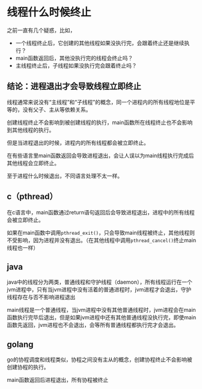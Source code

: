 # 线程什么时候终止


之前一直有几个疑惑，比如，

- 一个线程终止后，它创建的其他线程如果没执行完，会跟着终止还是继续执行？
- main函数返回后，其他没执行完的线程会终止吗？
- 主线程终止后，子线程如果没执行完会跟着终止吗？

## 结论：进程退出才会导致线程立即终止

线程通常来说没有“主线程”和“子线程”的概念，同一个进程内的所有线程地位是平等的，没有父子、主从等依赖关系。

创建线程终止不会影响到被创建线程的执行，main函数所在线程终止也不会影响到其他线程的执行。

但是当进程退出的时候，进程内的所有线程都会被立即终止。

在有些语言里main函数返回会导致进程退出，会让人误以为main线程执行完成后其他线程会立即终止。

至于进程什么时候退出，不同语言处理不太一样。

## c（pthread）

在c语言中，main函数通过return语句返回后会导致进程退出，进程中的所有线程会被立即终止。

如果在main函数中调用`pthread_exit()`，只会导致main线程被终止，其他线程则不受影响，因为进程并没有退出。（在其他线程中调用`pthread_cancel()`终止main线程也一样）

## java

java中的线程分为两类，普通线程和守护线程（daemon），所有线程运行在一个jvm进程中，只有当jvm进程中没有活着的普通进程时，jvm进程才会退出，守护线程存在与否不影响进程退出

main线程是一个普通线程，当jvm进程中没有其他普通线程时，jvm进程会在main函数执行完毕后退出，但是如果jvm进程中还有其他普通线程没执行完，即使main函数先返回，jvm进程也不会退出，会等所有普通线程都执行完才会退出。

## golang

go的协程调度和线程类似，协程之间没有主从的概念，创建协程终止不会影响被创建协程的执行。

main函数返回后进程退出，所有协程被终止


